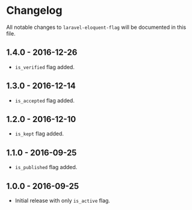 # Changelog

All notable changes to `laravel-eloquent-flag` will be documented in this file.

## 1.4.0 - 2016-12-26

- `is_verified` flag added.

## 1.3.0 - 2016-12-14

- `is_accepted` flag added.

## 1.2.0 - 2016-12-10

- `is_kept` flag added.

## 1.1.0 - 2016-09-25

- `is_published` flag added.

## 1.0.0 - 2016-09-25

- Initial release with only `is_active` flag.

